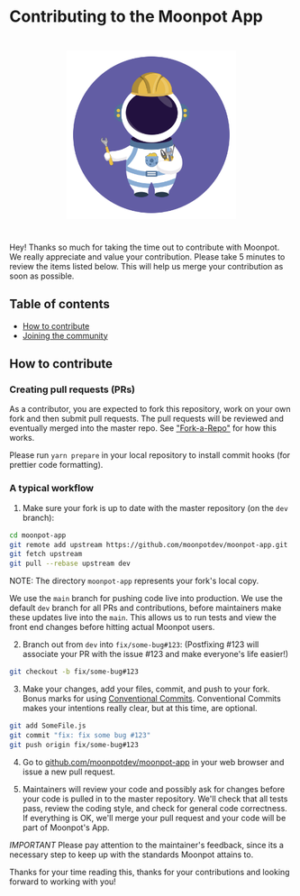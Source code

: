 Contributing to the Moonpot App
=======

<div style="text-align: center; padding: 24px 0px;">
    <img src="public/images/ziggy/maintenance.svg" width="300" />
</div>

Hey! Thanks so much for taking the time out to contribute with Moonpot. We really appreciate and value your contribution. Please take 5 minutes to review the items listed below. This will help us merge your contribution as soon as possible.

## Table of contents

- [How to contribute](#how-to-contribute)
- [Joining the community](#joining-the-community)

## How to contribute

### Creating pull requests (PRs)

As a contributor, you are expected to fork this repository, work on your own fork and then submit pull requests. The pull requests will be reviewed and eventually merged into the master repo. See ["Fork-a-Repo"](https://help.github.com/articles/fork-a-repo/) for how this works.

Please run `yarn prepare` in your local repository to install commit hooks (for prettier code formatting).

### A typical workflow

1. Make sure your fork is up to date with the master repository (on the `dev` branch):

``` bash
cd moonpot-app
git remote add upstream https://github.com/moonpotdev/moonpot-app.git
git fetch upstream
git pull --rebase upstream dev
```
NOTE: The directory `moonpot-app` represents your fork's local copy.

We use the `main` branch for pushing code live into production. We use the default `dev` branch for all PRs and contributions, before maintainers make these updates live into the `main`. This allows us to run tests and view the front end changes before hitting actual Moonpot users.

2. Branch out from `dev` into `fix/some-bug#123`:
(Postfixing #123 will associate your PR with the issue #123 and make everyone's life easier!)

``` bash
git checkout -b fix/some-bug#123
```

3. Make your changes, add your files, commit, and push to your fork. Bonus marks for using [Conventional Commits](https://www.conventionalcommits.org/en/v1.0.0/#summary). Conventional Commits makes your intentions really clear, but at this time, are optional.

``` bash
git add SomeFile.js
git commit "fix: fix some bug #123"
git push origin fix/some-bug#123
```

4. Go to [github.com/moonpotdev/moonpot-app](https://github.com/moonpotdev/moonpot-app) in your web browser and issue a new pull request.

5. Maintainers will review your code and possibly ask for changes before your code is pulled in to the master repository. We'll check that all tests pass, review the coding style, and check for general code correctness. If everything is OK, we'll merge your pull request and your code will be part of Moonpot's App.

*IMPORTANT* Please pay attention to the maintainer's feedback, since its a necessary step to keep up with the standards Moonpot attains to.

Thanks for your time reading this, thanks for your contributions and looking forward to working with you!
